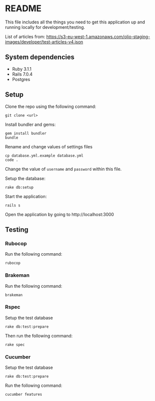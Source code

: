 # README

This file includes all the things you need to get this application up and running locally for development/testing.

List of articles from:
https://s3-eu-west-1.amazonaws.com/olio-staging-images/developer/test-articles-v4.json


## System dependencies

- Ruby 3.1.1
- Rails 7.0.4
- Postgres

## Setup

Clone the repo using the following command:
```
git clone <url>
```

Install bundler and gems:
```
gem install bundler
bundle
```

Rename and change values of settings files
```
cp database.yml.example database.yml
code .
```

Change the value of `username` and `password` within this file.

Setup the database:
```
rake db:setup
```

Start the application:
```
rails s
```

Open the application by going to http://localhost:3000


## Testing

### Rubocop

Run the following command:
```
rubocop
```

### Brakeman

Run the following command:
```
brakeman
```

### Rspec

Setup the test database
```
rake db:test:prepare
```

Then run the following command:
```
rake spec
```

### Cucumber

Setup the test database
```
rake db:test:prepare
```

Run the following command:
```
cucumber features
```
